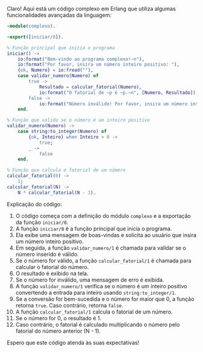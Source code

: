 Claro! Aqui está um código complexo em Erlang que utiliza algumas funcionalidades avançadas da linguagem:

```erlang
-module(complexo).

-export([iniciar/0]).

% Função principal que inicia o programa
iniciar() ->
    io:format("Bem-vindo ao programa complexo!~n"),
    io:format("Por favor, insira um número inteiro positivo: "),
    {ok, Numero} = io:fread(""),
    case validar_numero(Numero) of
        true ->
            Resultado = calcular_fatorial(Numero),
            io:format("O fatorial de ~p é ~p.~n", [Numero, Resultado]);
        false ->
            io:format("Número inválido! Por favor, insira um número inteiro positivo.~n")
    end.

% Função que valida se o número é um inteiro positivo
validar_numero(Numero) ->
    case string:to_integer(Numero) of
        {ok, Inteiro} when Inteiro > 0 ->
            true;
        _ ->
            false
    end.

% Função que calcula o fatorial de um número
calcular_fatorial(0) ->
    1;
calcular_fatorial(N) ->
    N * calcular_fatorial(N - 1).
```

Explicação do código:

1. O código começa com a definição do módulo `complexo` e a exportação da função `iniciar/0`.
2. A função `iniciar/0` é a função principal que inicia o programa.
3. Ela exibe uma mensagem de boas-vindas e solicita ao usuário que insira um número inteiro positivo.
4. Em seguida, a função `validar_numero/1` é chamada para validar se o número inserido é válido.
5. Se o número for válido, a função `calcular_fatorial/1` é chamada para calcular o fatorial do número.
6. O resultado é exibido na tela.
7. Se o número for inválido, uma mensagem de erro é exibida.
8. A função `validar_numero/1` verifica se o número é um inteiro positivo convertendo a entrada para inteiro usando `string:to_integer/1`.
9. Se a conversão for bem-sucedida e o número for maior que 0, a função retorna `true`. Caso contrário, retorna `false`.
10. A função `calcular_fatorial/1` calcula o fatorial de um número.
11. Se o número for 0, o resultado é 1.
12. Caso contrário, o fatorial é calculado multiplicando o número pelo fatorial do número anterior (N - 1).

Espero que este código atenda às suas expectativas!